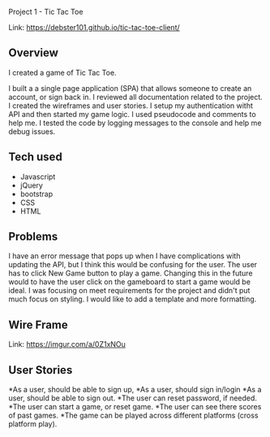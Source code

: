 Project 1 - Tic Tac Toe

Link: https://debster101.github.io/tic-tac-toe-client/

Overview
--------------------------------------------------------------------------------

I created a game of Tic Tac Toe.

I built a a single page application (SPA) that allows someone to create an account, or sign back in.
I reviewed all documentation related to the project.  I created the wireframes and user stories.  I setup my authentication witht API and then started my game logic.  I used pseudocode and comments to help me. I tested the code by logging messages to the console and help me debug issues.

Tech used
--------------------------------------------------------------------------------

* Javascript
* jQuery
* bootstrap
* CSS
* HTML

Problems
--------------------------------------------------------------------------------

I have an error message that pops up when I have complications with updating the API, but I think this would be confusing for the user. The user has to click New Game button to play a game.  Changing this in the future would to have the user click on the gameboard to start a game would be ideal.  I was focusing on meet requirements for the project and didn't put much focus on styling.  I would like to add a template and more formatting.

Wire Frame
--------------------------------------------------------------------------------
Link: https://imgur.com/a/0Z1xNOu


User Stories
--------------------------------------------------------------------------------

*As a user, should be able to sign up,
*As a user, should sign in/login
*As a user, should be able to sign out.
*The user can reset password, if needed.
*The user can start a game, or reset game.
*The user can see there scores of past games.
*The game can be played across different platforms (cross platform play).
